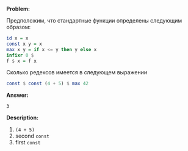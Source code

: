 **Problem:**

Предположим, что стандартные функции определены следующим образом:
```haskell
id x = x
const x y = x
max x y = if x <= y then y else x
infixr 0 $
f $ x = f x
```
Сколько редексов имеется в следующем выражении
```haskell
const $ const (4 + 5) $ max 42
```

**Answer:**

```
3
```

**Description:**

1. `(4 + 5)`
2. second `const`
3. first `const`
